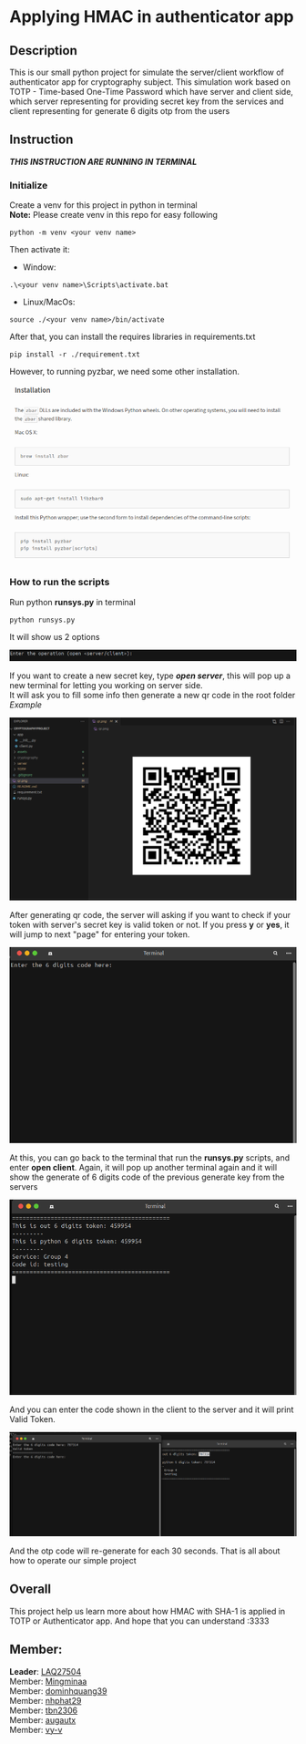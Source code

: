 # Applying HMAC in authenticator app
## Description
This is our small python project for simulate the server/client workflow of authenticator app for cryptography subject. 
This simulation work based on TOTP - Time-based One-Time Password
which have server and client side, which server representing for providing secret key from the services and client representing for generate 6 digits otp from the users
## Instruction
***THIS INSTRUCTION ARE RUNNING IN TERMINAL***
### Initialize
Create a venv for this project in python in terminal  
**Note:** Please create venv in this repo for easy following
```
python -m venv <your venv name>
```
Then activate it:
- Window:
```
.\<your venv name>\Scripts\activate.bat
```
- Linux/MacOs:
```
source ./<your venv name>/bin/activate
```
After that, you can install the requires libraries in requirements.txt
```
pip install -r ./requirement.txt
```
However, to running pyzbar, we need some other installation. 

![screenshot of pyzbar installation.](/assets/pyzbar_installation.png)

### How to run the scripts
Run python **runsys.py** in terminal
```
python runsys.py
```
It will show us 2 options

![screenshot of runsys entry.](/assets/runsys_entry.png)

If you want to create a new secret key, type ***open server***, this will pop up a new terminal for letting you working on server side.   
It will ask you to fill some info then generate a new qr code in the root folder   
*Example*

![screenshot of qr exmaple.](/assets/example1.png)

After generating qr code, the server will asking if you want to check if your token with server's secret key is valid token or not. If you press **y** or **yes**, it will jump to next "page" for entering your token.

![screenshot of the server exmaple](/assets/server_example.png)

At this, you can go back to the terminal that run the **runsys.py** scripts, and enter **open client**. Again, it will pop up another terminal again and it will show the generate of 6 digits code of the previous generate key from the servers


![screenshot of client exmaple](/assets/client_example.png)

And you can enter the code shown in the client to the server and it will print Valid Token.

![screenshot of output exmaple](/assets/output_example.png)

And the otp code will re-generate for each 30 seconds. That is all about how to operate our simple project

## Overall
This project help us learn more about how HMAC with SHA-1 is applied in TOTP or Authenticator app. And hope that you can understand :3333

## Member:
**Leader**: [LAQ27504](https://github.com/LAQ27504)  <br/>
Member: [Mingminaa](https://github.com/Mingminaa)  <br/>
Member: [dominhquang39](https://github.com/dominhquang39)  <br/>
Member: [nhphat29](https://github.com/nhphat29)  <br/>
Member: [tbn2306](https://github.com/tbn2306)  <br/>
Member: [augautx](https://github.com/augautx)  <br/>
Member: [vy-v](https://github.com/vy-v)  <br/>